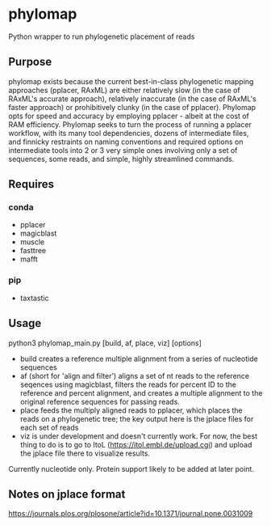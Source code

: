 # phylomap
Python wrapper to run phylogenetic placement of reads

## Purpose

phylomap exists because the current best-in-class phylogenetic mapping approaches (pplacer, RAxML) are either relatively slow (in the case of RAxML's accurate approach), relatively inaccurate (in the case of RAxML's faster approach) or prohibitively clunky (in the case of pplacer). Phylomap opts for speed and accuracy by employing pplacer - albeit at the cost of RAM efficiency. Phylomap seeks to turn the process of running a pplacer workflow, with its many tool dependencies, dozens of intermediate files, and finnicky restraints on naming conventions and required options on intermediate tools into 2 or 3 very simple ones involving only a set of sequences, some reads, and simple, highly streamlined commands.

## Requires

### conda

* pplacer
* magicblast
* muscle
* fasttree
* mafft

### pip

* taxtastic

## Usage

python3 phylomap_main.py [build, af, place, viz] [options]

* build creates a reference multiple alignment from a series of nucleotide sequences
* af (short for 'align and filter') aligns a set of nt reads to the reference seqences using magicblast, filters the reads for percent ID to the reference and percent alignment, and creates a multiple alignment to the original reference sequences for passing reads.
* place feeds the multiply aligned reads to pplacer, which places the reads on a phylogenetic tree; the key output here is the jplace files for each set of reads
* viz is under development and doesn't currently work. For now, the best thing to do is to go to ItoL (https://itol.embl.de/upload.cgi) and upload the jplace file there to visualize results.

Currently nucleotide only. Protein support likely to be added at later point.

## Notes on jplace format

https://journals.plos.org/plosone/article?id=10.1371/journal.pone.0031009
